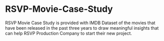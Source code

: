 # RSVP-Movie-Case-Study
RSVP Movie Case Study is provided with IMDB Dataset of the movies that have been released in the past three years to draw meaningful insights that can help RSVP Production Company to start their new project.
